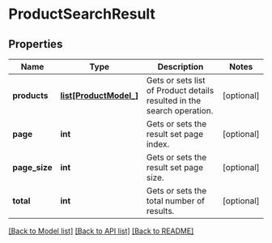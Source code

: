 # ProductSearchResult

## Properties
Name | Type | Description | Notes
------------ | ------------- | ------------- | -------------
**products** | [**list[ProductModel_]**](ProductModel_.md) | Gets or sets list of Product details resulted in the search operation. | [optional] 
**page** | **int** | Gets or sets the result set page index. | [optional] 
**page_size** | **int** | Gets or sets the  result set page size. | [optional] 
**total** | **int** | Gets or sets the  total number of results. | [optional] 

[[Back to Model list]](../README.md#documentation-for-models) [[Back to API list]](../README.md#documentation-for-api-endpoints) [[Back to README]](../README.md)


